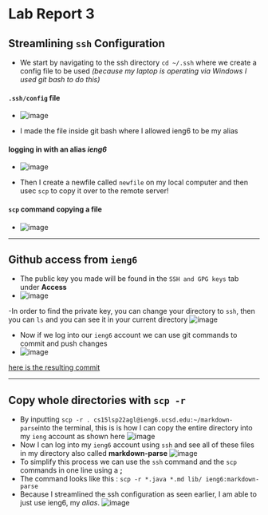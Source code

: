 # **Lab Report 3**

## Streamlining `ssh` Configuration   
- We start by navigating to the ssh directory `cd ~/.ssh` where we create a config file to be used
*(because my laptop is operating via Windows I used git bash to do this)*
#### `.ssh/config` file
- ![image](https://user-images.githubusercontent.com/100736576/167277434-11a1cd33-fadd-4dd9-8c16-facf49fd06c4.png)

- I made the file inside git bash where I allowed ieng6 to be my alias 
#### logging in with an alias *ieng6*
-  ![image](https://user-images.githubusercontent.com/100736576/167277551-a966e257-7917-4fd7-9026-d182d0f51d41.png)

- Then I create a newfile called `newfile` on my local computer and then usec `scp` to copy it over to the remote server!
#### `scp` command copying a file 
- ![image](https://user-images.githubusercontent.com/100736576/167278602-75531f4d-e7a5-479b-bde0-a663cd187e85.png)

***
## Github access from `ieng6`

- The public key you made will be found in the `SSH and GPG keys` tab under **Access**
- ![image](https://user-images.githubusercontent.com/100736576/167279559-be68c1a5-80f4-4eea-b52a-a9a915e6f85e.png)

-In order to find the private key, you can change your directory to `ssh`, then you can `ls` and you can see it in your current directory
![image](https://user-images.githubusercontent.com/100736576/167279673-109c16bb-dd91-4274-81c2-b455d66a42c3.png)

- Now if we log into our `ieng6` account we can use git commands to commit and push changes
- ![image](https://user-images.githubusercontent.com/100736576/167280080-2910436d-f6b4-40fe-aa38-17674bb33794.png)

[here is the resulting commit](https://github.com/celesteck/cse15l-lab-reports/commit/6ec3b257a20aa2e110317f707f897f6cd6124ad2)

***
## Copy whole directories with `scp -r`

- By inputting `scp -r . cs15lsp22agl@ieng6.ucsd.edu:~/markdown-parse`into the terminal, this is is how I can copy the entire directory into my `ieng` account as shown here
 ![image](https://user-images.githubusercontent.com/100736576/167313026-26387b62-2874-4526-b557-2ba549ded236.png)
- Now I can log into my `ieng6` account using `ssh` and see all of these files in my directory also called **markdown-parse**
![image](https://user-images.githubusercontent.com/100736576/167313625-4c937f5d-85a9-479a-a1f0-03e973bb1f09.png)
- To simplify this process we can use the `ssh` command and the `scp` commands in one line using a **;**
- The command looks like this : `scp -r *.java *.md lib/ ieng6:markdown-parse`
- Because I streamlined the ssh configuration as seen earlier, I am able to just use ieng6, my *alias*.
![image](https://user-images.githubusercontent.com/100736576/167313903-b3bfdc5f-261c-45a3-ae43-38375135f255.png)




